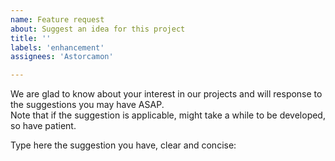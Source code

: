 ```yaml
---
name: Feature request
about: Suggest an idea for this project
title: ''
labels: 'enhancement'
assignees: 'Astorcamon'

---
```


We are glad to know about your interest in our projects and will response to the suggestions you may have ASAP. <br/>
Note that if the suggestion is applicable, might take a while to be developed, so have patient.

Type here the suggestion you have, clear and concise:
